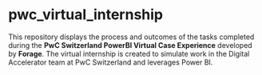 # pwc_virtual_internship
This repository displays the process and outcomes of the tasks completed during the **PwC Switzerland PowerBI Virtual Case Experience** developed by **Forage**. The virtual internship is created to simulate work in the Digital Accelerator team at PwC Switzerland and leverages Power BI.
